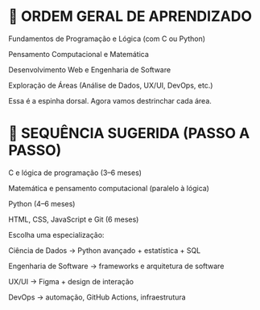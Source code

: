 # 🚀 ORDEM GERAL DE APRENDIZADO

Fundamentos de Programação e Lógica (com C ou Python)

Pensamento Computacional e Matemática

Desenvolvimento Web e Engenharia de Software

Exploração de Áreas (Análise de Dados, UX/UI, DevOps, etc.)

Essa é a espinha dorsal. Agora vamos destrinchar cada área.

# 💎 SEQUÊNCIA SUGERIDA (PASSO A PASSO)

C e lógica de programação (3–6 meses)

Matemática e pensamento computacional (paralelo à lógica)

Python (4–6 meses)

HTML, CSS, JavaScript e Git (6 meses)

Escolha uma especialização:

Ciência de Dados → Python avançado + estatística + SQL

Engenharia de Software → frameworks e arquitetura de software

UX/UI → Figma + design de interação

DevOps → automação, GitHub Actions, infraestrutura
